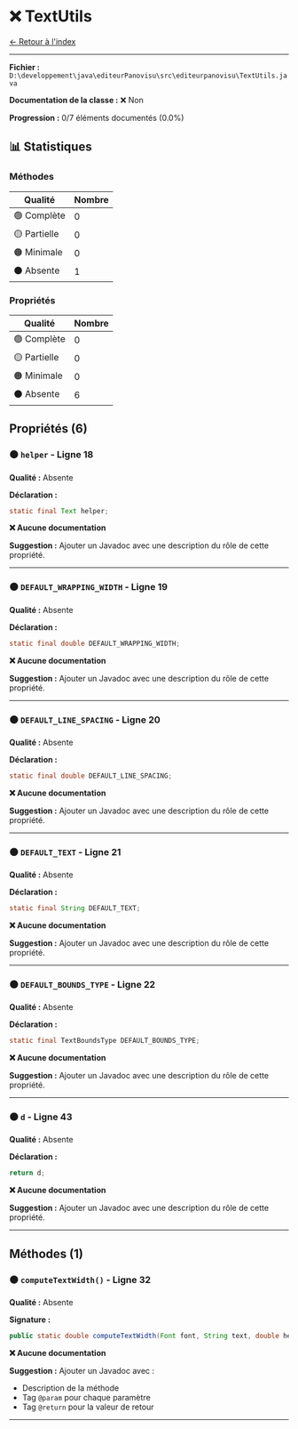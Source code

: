 # ❌ TextUtils

[← Retour à l'index](../ETAT_DOCUMENTATION.md)

---

**Fichier :** `D:\developpement\java\editeurPanovisu\src\editeurpanovisu\TextUtils.java`

**Documentation de la classe :** ❌ Non

**Progression :** 0/7 éléments documentés (0.0%)

## 📊 Statistiques

### Méthodes

| Qualité | Nombre |
|---------|--------|
| 🟢 Complète | 0 |
| 🟡 Partielle | 0 |
| 🟠 Minimale | 0 |
| ⚫ Absente | 1 |

### Propriétés

| Qualité | Nombre |
|---------|--------|
| 🟢 Complète | 0 |
| 🟡 Partielle | 0 |
| 🟠 Minimale | 0 |
| ⚫ Absente | 6 |

## Propriétés (6)

### ⚫ `helper` - Ligne 18

**Qualité :** Absente

**Déclaration :**
```java
static final Text helper;
```

**❌ Aucune documentation**

**Suggestion :** Ajouter un Javadoc avec une description du rôle de cette propriété.

---

### ⚫ `DEFAULT_WRAPPING_WIDTH` - Ligne 19

**Qualité :** Absente

**Déclaration :**
```java
static final double DEFAULT_WRAPPING_WIDTH;
```

**❌ Aucune documentation**

**Suggestion :** Ajouter un Javadoc avec une description du rôle de cette propriété.

---

### ⚫ `DEFAULT_LINE_SPACING` - Ligne 20

**Qualité :** Absente

**Déclaration :**
```java
static final double DEFAULT_LINE_SPACING;
```

**❌ Aucune documentation**

**Suggestion :** Ajouter un Javadoc avec une description du rôle de cette propriété.

---

### ⚫ `DEFAULT_TEXT` - Ligne 21

**Qualité :** Absente

**Déclaration :**
```java
static final String DEFAULT_TEXT;
```

**❌ Aucune documentation**

**Suggestion :** Ajouter un Javadoc avec une description du rôle de cette propriété.

---

### ⚫ `DEFAULT_BOUNDS_TYPE` - Ligne 22

**Qualité :** Absente

**Déclaration :**
```java
static final TextBoundsType DEFAULT_BOUNDS_TYPE;
```

**❌ Aucune documentation**

**Suggestion :** Ajouter un Javadoc avec une description du rôle de cette propriété.

---

### ⚫ `d` - Ligne 43

**Qualité :** Absente

**Déclaration :**
```java
return d;
```

**❌ Aucune documentation**

**Suggestion :** Ajouter un Javadoc avec une description du rôle de cette propriété.

---

## Méthodes (1)

### ⚫ `computeTextWidth()` - Ligne 32

**Qualité :** Absente

**Signature :**
```java
public static double computeTextWidth(Font font, String text, double help0) {
```

**❌ Aucune documentation**

**Suggestion :** Ajouter un Javadoc avec :
- Description de la méthode
- Tag `@param` pour chaque paramètre
- Tag `@return` pour la valeur de retour

---

